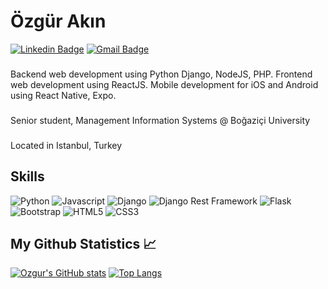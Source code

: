 # Özgür Akın

[![Linkedin Badge](https://img.shields.io/badge/-LinkedIn-blue?style=flat-square&logo=Linkedin&logoColor=white&link=https://www.linkedin.com/in/akinozgur/)](https://www.linkedin.com/in/akinozgur/) 
[![Gmail Badge](https://img.shields.io/badge/-Gmail-c14438?style=flat-square&logo=Gmail&logoColor=white&link=mailto:ozgurakn14@gmail.com)](mailto:ozgurakn14@gmail.com)
### 
Backend web development using Python Django, NodeJS, PHP. 
Frontend web development using ReactJS. 
Mobile development for iOS and Android using React Native, Expo. 
###
Senior student, Management Information Systems @ Boğaziçi University
###
Located in Istanbul, Turkey

## Skills

<a><img src="https://img.shields.io/badge/-Python-3776AB?style=for-the-badge&logo=python&logoColor=white" alt="Python" /></a>
<a><img src="https://img.shields.io/badge/-Javascript-F7DF1E?style=for-the-badge&logo=javascript&logoColor=black" alt="Javascript" /></a>
<a><img src="https://img.shields.io/badge/-Django-44b78b?style=for-the-badge&logo=django&logoColor=white" alt="Django" /></a>
<a><img src="https://img.shields.io/badge/DJANGO-REST-ff1709?style=for-the-badge&logo=django&logoColor=white&color=ff1709&labelColor=gray" alt="Django Rest Framework"/></a>
<a><img src="https://img.shields.io/badge/-Flask-ffffff?style=for-the-badge&logo=flask&logoColor=black" alt="Flask" /></a>
<a><img src="https://img.shields.io/badge/-bootstrap-7952B3?style=for-the-badge&logo=bootstrap&logoColor=white" alt="Bootstrap" /></a>
<a><img src="https://img.shields.io/badge/-html-E34F26?style=for-the-badge&logo=HTML5&logoColor=white" alt="HTML5" /></a>
<a><img src="https://img.shields.io/badge/-css-1572B6?style=for-the-badge&logo=css3&logoColor=white" alt="CSS3" /></a>

## My Github Statistics 📈

[![Ozgur's GitHub stats](https://github-readme-stats.vercel.app/api?username=ozgvr&hide=stars&exclude_repo=ozgvr&include_all_commits=true&count_private=true&bg_color=22272e&border_color=3c434d&text_color=ffffff&title_color=ffffff&icon_color=539bf5&show_icons=true)](https://github.com/anuraghazra/github-readme-stats)
[![Top Langs](https://github-readme-stats.vercel.app/api/top-langs/?username=ozgvr&card_width=250&langs_count=6&bg_color=22272e&border_color=3c434d&text_color=ffffff&title_color=ffffff&show_icons=true&layout=compact)](https://github.com/anuraghazra/github-readme-stats)



